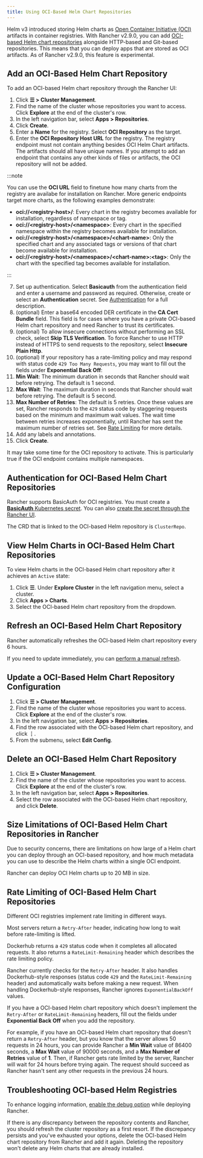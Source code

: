 ```yaml
---
title: Using OCI-Based Helm Chart Repositories
---
```


<head>
  <link rel="canonical" href="https://ranchermanager.docs.rancher.com/how-to-guides/new-user-guides/helm-charts-in-rancher/oci-registries"/>
</head>

Helm v3 introduced storing Helm charts as [Open Container Initiative (OCI)](https://opencontainers.org/about/overview/) artifacts in container registries. With Rancher v2.9.0, you can add [OCI-based Helm chart repositories](https://helm.sh/docs/topics/registries/) alongside HTTP-based and Git-based repositories. This means that you can deploy apps that are stored as OCI artifacts. As of Rancher v2.9.0, this feature is experimental.

## Add an OCI-Based Helm Chart Repository

To add an OCI-based Helm chart repository through the Rancher UI:

1. Click **☰ > Cluster Management**.
2. Find the name of the cluster whose repositories you want to access. Click **Explore** at the end of the cluster's row.
3. In the left navigation bar, select **Apps > Repositories**.
4. Click **Create**.
5. Enter a **Name** for the registry. Select **OCI Repository** as the target.
6. Enter the **OCI Repository Host URL** for the registry. The registry endpoint must not contain anything besides OCI Helm Chart artifacts. The artifacts should all have unique names. If you attempt to add an endpoint that contains any other kinds of files or artifacts, the OCI repository will not be added. 
  
  :::note
  
  You can use the **OCI URL** field to finetune how many charts from the registry are availabe for installation on Rancher. More generic endpoints target more charts, as the following examples demonstrate:

  - **oci://\<registry-host\>/**: Every chart in the registry becomes available for installation, regardless of namespace or tag.
  - **oci://\<registry-host\>/\<namespace\>**: Every chart in the specified namespace within the registry becomes available for installation.
  - **oci://\<registry-host\>/\<namespace\>/\<chart-name\>**: Only the specified chart and any associated tags or versions of that chart become available for installation.
  - **oci://\<registry-host\>/\<namespace\>/\<chart-name\>:\<tag\>**: Only the chart with the specified tag becomes available for installation.
  
  :::

7. Set up authentication. Select **Basicauth** from the authentication field and enter a username and password as required. Otherwise, create or select an **Authentication** secret. See [Authentication](#authentication-for-oci-based-helm-chart-repositories) for a full description.
8. (optional) Enter a base64 encoded DER certificate in the **CA Cert Bundle** field. This field is for cases where you have a private OCI-based Helm chart repository and need Rancher to trust its certificates.   
9. (optional) To allow insecure connections without performing an SSL check, select **Skip TLS Verification**. To force Rancher to use HTTP instead of HTTPS to send requests to the repository, select **Insecure Plain Http**.
10. (optional) If your repository has a rate-limiting policy and may respond with status code `429 Too Many Requests`, you may want to fill out the fields under **Exponential Back Off**:
  1. **Min Wait**: The minimum duration in seconds that Rancher should wait before retrying.  The default is 1 second.
  1. **Max Wait**: The maximum duration in seconds that Rancher should wait before retrying.  The default is 5 second.
  1. **Max Number of Retries**: The default is 5 retries.
Once these values are set, Rancher responds to the `429` status code by staggering requests based on the minimum and maximum wait values. The wait time between retries increases exponentially, until Rancher has sent the maximum number of retries set. See [Rate Limiting](#rate-limiting-of-oci-based-helm-chart-repositories) for more details.
11. Add any labels and annotations.
12. Click **Create**.

It may take some time for the OCI repository to activate. This is particularly true if the OCI endpoint contains multiple namespaces. 

## Authentication for OCI-Based Helm Chart Repositories

Rancher supports BasicAuth for OCI registries. You must create a [**BasicAuth** Kubernetes secret](https://kubernetes.io/docs/concepts/configuration/secret/#basic-authentication-secret). You can also [create the secret through the Rancher UI](../kubernetes-resources-setup/secrets.md). 


The CRD that is linked to the OCI-based Helm repository is `ClusterRepo`.

## View Helm Charts in OCI-Based Helm Chart Repositories

To view Helm charts in the OCI-based Helm chart repository after it achieves an `Active` state:

1. Click **☰**. Under **Explore Cluster** in the left navigation menu, select a cluster.
1. Click **Apps > Charts**.
1. Select the OCI-based Helm chart repository from the dropdown.

## Refresh an OCI-Based Helm Chart Repository

Rancher automatically refreshes the OCI-based Helm chart repository every 6 hours. 

If you need to update immediately, you can [perform a manual refresh](../helm-charts-in-rancher/helm-charts-in-rancher.md#refresh-chart-repositories).

## Update a OCI-Based Helm Chart Repository Configuration

1. Click **☰ > Cluster Management**.
1. Find the name of the cluster whose repositories you want to access. Click **Explore** at the end of the cluster's row.
1. In the left navigation bar, select **Apps > Repositories**.
1. Find the row associated with the OCI-based Helm chart repository, and click **⋮**.
1. From the submenu, select **Edit Config**.

## Delete an OCI-Based Helm Chart Repository

1. Click **☰ > Cluster Management**.
1. Find the name of the cluster whose repositories you want to access. Click **Explore** at the end of the cluster's row.
1. In the left navigation bar, select **Apps > Repositories**.
1. Select the row associated with the OCI-based Helm chart repository, and click **Delete**.

## Size Limitations of OCI-Based Helm Chart Repositories in Rancher

Due to security concerns, there are limitations on how large of a Helm chart you can deploy through an OCI-based repository, and how much metadata you can use to describe the Helm charts within a single OCI endpoint.

Rancher can deploy OCI Helm charts up to 20 MB in size.

## Rate Limiting of OCI-Based Helm Chart Repositories

Different OCI registries implement rate limiting in different ways. 

Most servers return a `Retry-After` header, indicating how long to wait before rate-limiting is lifted. 

Dockerhub returns a `429` status code when it completes all allocated requests. It also returns a `RateLimit-Remaining` header which describes the rate limiting policy. 

Rancher currently checks for the `Retry-After` header. It also handles Dockerhub-style responses (status code `429` and the `RateLimit-Remaining` header) and automatically waits before making a new request. When handling Dockerhub-style responses, Rancher ignores `ExponentialBackOff` values. 

If you have a OCI-based Helm chart repository which doesn't implement the `Retry-After` or `RateLimit-Remaining` headers, fill out the fields under **Exponential Back Off** when you add the repository. 

For example, if you have an OCI-based Helm chart repository that doesn't return a `Retry-After` header, but you know that the server allows 50 requests in 24 hours, you can provide Rancher a **Min Wait** value of 86400 seconds, a **Max Wait** value of 90000 seconds, and a **Max Number of Retries** value of **1**. Then, if Rancher gets rate limited by the server, Rancher will wait for 24 hours before trying again. The request should succeed as Rancher hasn't sent any other requests in the previous 24 hours.

## Troubleshooting OCI-based Helm Registries

To enhance logging information, [enable the debug option](../../../troubleshooting/other-troubleshooting-tips/logging.md#kubernetes-install) while deploying Rancher.

If there is any discrepancy between the repository contents and Rancher, you should refresh the cluster repository as a first resort. If the discrepancy persists and you've exhausted your options, delete the OCI-based Helm chart repository from Rancher and add it again. Deleting the repository won't delete any Helm charts that are already installed. 
